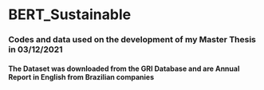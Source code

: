 # BERT_Sustainable
### Codes and data used on the development of my Master Thesis in 03/12/2021
#### The Dataset was downloaded from the GRI Database and are Annual Report in English from Brazilian companies
